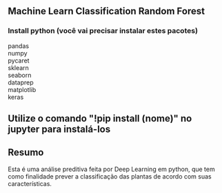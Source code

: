 ## Machine Learn Classification Random Forest

### Install python (você vai precisar instalar estes pacotes)

pandas <br>
numpy <br>
pycaret <br>
sklearn <br>
seaborn <br>
dataprep <br>
matplotlib <br>
keras <br>

## Utilize o comando "!pip install (nome)" no jupyter para instalá-los

## Resumo <br>
Esta é uma análise preditiva feita por Deep Learning em python, que tem <br>
como finalidade prever a classificação das plantas de acordo com suas características.

